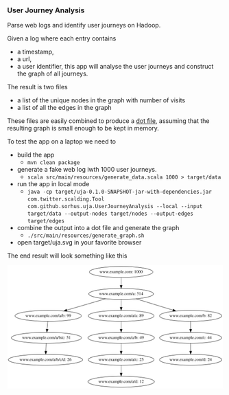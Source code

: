 ### User Journey Analysis

Parse web logs and identify user journeys on Hadoop.

Given a log where each entry contains
* a timestamp,
* a url,
* a user identifier,
this app will analyse the user journeys and construct the graph of all journeys.

The result is two files
* a list of the unique nodes in the graph with number of visits
* a list of all the edges in the graph

These files are easily combined to produce a [dot file](https://en.wikipedia.org/wiki/DOT_%28graph_description_language%29), 
assuming that the resulting graph is small enough to be kept in memory.

To test the app on a laptop we need to 
* build the app
    * `mvn clean package`
* generate a fake web log iwth 1000 user journeys.
    * `scala src/main/resources/generate_data.scala 1000 > target/data`
* run the app in local mode
    * `java -cp target/uja-0.1.0-SNAPSHOT-jar-with-dependencies.jar com.twitter.scalding.Tool com.github.sorhus.uja.UserJourneyAnalysis --local --input target/data --output-nodes target/nodes --output-edges target/edges`
* combine the output into a dot file and generate the graph
    * `./src/main/resources/generate_graph.sh`
* open target/uja.svg in your favorite browser

The end result will look something like this

![1000 users landed on www.example.com. Of those, 514 went on to www.example.com/a, etc](example-uja.svg)